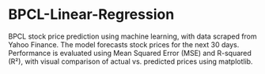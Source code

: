 # BPCL-Linear-Regression
BPCL stock price prediction using machine learning, with data scraped from Yahoo Finance. The model forecasts stock prices for the next 30 days. Performance is evaluated using Mean Squared Error (MSE) and R-squared (R²), with visual comparison of actual vs. predicted prices using matplotlib.
